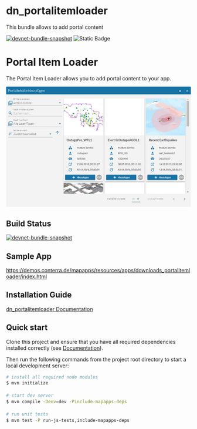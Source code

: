 # dn_portalitemloader

This bundle allows to add portal content

[![devnet-bundle-snapshot](https://github.com/conterra/mapapps-portal-item-loader/actions/workflows/devnet-bundle-snapshot.yml/badge.svg)](https://github.com/conterra/mapapps-portal-item-loader/actions/workflows/devnet-bundle-snapshot.yml)
![Static Badge](https://img.shields.io/badge/tested_for_map.apps-4.18.3-%20?labelColor=%233E464F&color=%232FC050)

# Portal Item Loader

The Portal Item Loader allows you to add portal content to your app.

![Screenshot App](https://github.com/conterra/mapapps-portal-item-loader/blob/master/screenshot.jpg)

## Build Status

[![devnet-bundle-snapshot](https://github.com/conterra/mapapps-portal-item-loader/actions/workflows/devnet-bundle-snapshot.yml/badge.svg)](https://github.com/conterra/mapapps-portal-item-loader/actions/workflows/devnet-bundle-snapshot.yml)

## Sample App

https://demos.conterra.de/mapapps/resources/apps/downloads_portalitemloader/index.html

## Installation Guide

[dn_portalitemloader Documentation](https://github.com/conterra/mapapps-portal-item-loader/tree/master/src/main/js/bundles/dn_portalitemloader)

## Quick start

Clone this project and ensure that you have all required dependencies installed correctly (see [Documentation](https://docs.conterra.de/en/mapapps/latest/developersguide/getting-started/set-up-development-environment.html)).

Then run the following commands from the project root directory to start a local development server:

```bash
# install all required node modules
$ mvn initialize

# start dev server
$ mvn compile -Denv=dev -Pinclude-mapapps-deps

# run unit tests
$ mvn test -P run-js-tests,include-mapapps-deps
```
